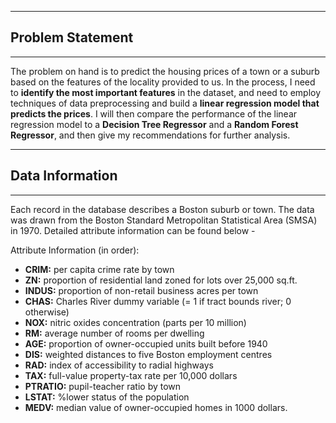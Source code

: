 --------------

## **Problem Statement**
---------------------------

The problem on hand is to predict the housing prices of a town or a suburb based on the features of the locality provided to us. In the process, I need to **identify the most important features** in the dataset, and need to employ techniques of data preprocessing and build a **linear regression model that predicts the prices**. I will then compare the performance of the linear regression model to a **Decision Tree Regressor** and a **Random Forest Regressor**, and then give my recommendations for further analysis.

----------------------------
## **Data Information**
---------------------------

Each record in the database describes a Boston suburb or town. The data was drawn from the Boston Standard Metropolitan Statistical Area (SMSA) in 1970. Detailed attribute information can be found below -

Attribute Information (in order):
- **CRIM:**     per capita crime rate by town
- **ZN:**       proportion of residential land zoned for lots over 25,000 sq.ft.
- **INDUS:**    proportion of non-retail business acres per town
- **CHAS:**     Charles River dummy variable (= 1 if tract bounds river; 0 otherwise)
- **NOX:**      nitric oxides concentration (parts per 10 million)
- **RM:**       average number of rooms per dwelling
- **AGE:**     proportion of owner-occupied units built before 1940
- **DIS:**      weighted distances to five Boston employment centres
- **RAD:**      index of accessibility to radial highways
- **TAX:**      full-value property-tax rate per 10,000 dollars
- **PTRATIO:**  pupil-teacher ratio by town
- **LSTAT:**    %lower status of the population
- **MEDV:**     median value of owner-occupied homes in 1000 dollars.
